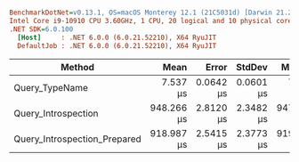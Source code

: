 ``` ini

BenchmarkDotNet=v0.13.1, OS=macOS Monterey 12.1 (21C5031d) [Darwin 21.2.0]
Intel Core i9-10910 CPU 3.60GHz, 1 CPU, 20 logical and 10 physical cores
.NET SDK=6.0.100
  [Host]     : .NET 6.0.0 (6.0.21.52210), X64 RyuJIT
  DefaultJob : .NET 6.0.0 (6.0.21.52210), X64 RyuJIT


```
|                       Method |       Mean |     Error |    StdDev |     Median | Rank |   Gen 0 |  Gen 1 | Allocated |
|----------------------------- |-----------:|----------:|----------:|-----------:|-----:|--------:|-------:|----------:|
|               Query_TypeName |   7.537 μs | 0.0642 μs | 0.0601 μs |   7.530 μs |    1 |  0.2060 |      - |      2 KB |
|          Query_Introspection | 948.266 μs | 2.8120 μs | 2.3482 μs | 947.675 μs |    3 | 22.4609 | 0.9766 |    230 KB |
| Query_Introspection_Prepared | 918.987 μs | 2.5415 μs | 2.3773 μs | 919.450 μs |    2 | 21.4844 | 0.9766 |    229 KB |
